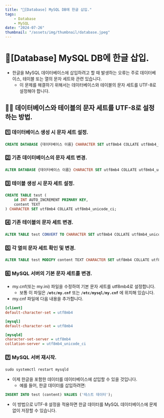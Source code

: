 ```yaml
---
title: "💾[Database] MySQL DB에 한글 삽입."
tags:
    - Database
    - MySQL
date: "2024-07-26"
thumbnail: "/assets/img/thumbnail/database.jpeg"
---
```


# 💾[Database] MySQL DB에 한글 삽입.

- 한글을 MySQL 데이터베이스에 삽입하려고 할 때 발생하는 오류는 주로 데이터베이스, 테이블 또는 열의 문자 세트와 관련 있습니다.
    - 이 문제를 해결하기 위해서는 데이터베이스와 테이블의 문자 세트를 UTF-8로 설정해야 합니다.

## 🙋‍♂️ 데이터베이스와 테이블의 문자 세트를 UTF-8로 설정하는 방법.

### 1️⃣ 데이터베이스 생성 시 문자 세트 설정.

```sql
CREATE DATABASE {데이터베이스 이름} CHARACTER SET utf8mb4 COLLATE utf8mb4_unicode_ci;
```

### 2️⃣ 기존 데이터베이스의 문자 세트 변경.

```sql
ALTER DATABASE {데이터베이스 이름} CHARACTER SET utf8mb4 COLLATE utf8mb4_unicode_ci;
```

### 3️⃣ 테이블 생성 시 문자 세트 설정.

```sql
CREATE TABLE test (
    id INT AUTO_INCREMENT PRIMARY KEY,
    content TEXT
) CHARACTER SET utf8mb4 COLLATE utf8mb4_unicode_ci;
```

### 4️⃣ 기존 테이블의 문자 세트 변경.

```sql
ALTER TABLE test CONVERT TO CHARACTER SET utf8mb4 COLLATE utf8mb4_unicode_ci;
```

### 5️⃣ 각 열의 문자 세트 확인 및 변경.

```sql
ALTER TABLE test MODIFY content TEXT CHARACTER SET utf8mb4 COLLATE utf8mb4_unicode_ci;
```

### 6️⃣ MySQL 서버의 기본 문자 세트를 변경.
- my.cnf(또는 my.ini) 파일을 수정하여 기본 문자 세트를 utf8mb4로 설정합니다.
    - 보통 이 파일은 **`/etc/my.cnf`** 또는 **`/etc/mysql/my.cnf`** 에 위치해 있습니다.
- my.cnf 파일에 다음 내용을 추가합니다.
```ini
[client]
default-character-set = utf8mb4

[mysql]
default-character-set = utf8mb4

[mysqld]
character-set-server = utf8mb4
collation-server = utf8mb4_unicode_ci
```

### 7️⃣ MySQL 서버 재시작.
```shell
sudo systemctl restart mysqld
```

- 이제 한글을 포함한 데이터를 데이터베이스에 삽입할 수 있을 것입니다.
    - 예를 들어, 한글 데이터를 삽입하려면:
```sql
INSERT INTO test (content) VALUES ('테스트 데이터');
```
- 이 방법으로 UTF-8 설정을 적용하면 한글 데이터를 MySQL 데이터베이스에 문제 없이 저장할 수 있습니다.
